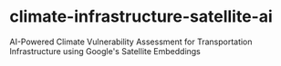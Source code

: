 # climate-infrastructure-satellite-ai
AI-Powered Climate Vulnerability Assessment for Transportation Infrastructure using Google's Satellite Embeddings
